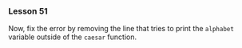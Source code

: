 ### Lesson 51

Now, fix the error by removing the line that tries to print the `alphabet` variable outside of the `caesar` function.
